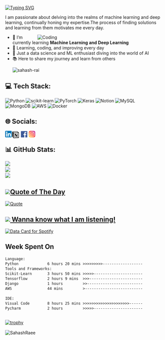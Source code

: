 

<a href="https://git.io/typing-svg"><img src="https://readme-typing-svg.herokuapp.com?font=Ballet&size=32&pause=1000&color=F7F2D1&background=D1FFC900&center=true&vCenter=true&multiline=true&width=435&lines=%F0%9F%8C%9F+Hey%2C++This++is++Sahash++Rai!" alt="Typing SVG" /></a>


I am passionate about delving into the realms of machine learning and deep learning, continually honing my expertise.The process of finding solutions and learning from them motivates me every day.

<img align="right" alt="Coding" width="400" src="https://i.pinimg.com/originals/90/70/32/9070324cdfc07c68d60eed0c39e77573.gif">

- 🌱 I’m currently learning **Machine Learning and Deep Learning**
- 🚀 Learning, coding, and improving every day 
- 🤖 Just a data science and ML enthusiast diving into the world of AI 
- 📚 Here to share my journey and learn from others
  <p align="left"> <img src="https://komarev.com/ghpvc/?username=sahash-rai&label=Profile%20views&color=0e75b6&style=flat" alt="sahash-rai" /> </p>

## 💻 Tech Stack:
![Python](https://img.shields.io/badge/python-3670A0?style=for-the-badge&logo=python&logoColor=ffdd54) ![scikit-learn](https://img.shields.io/badge/scikit--learn-%23F7931E.svg?style=for-the-badge&logo=scikit-learn&logoColor=white) ![PyTorch](https://img.shields.io/badge/PyTorch-%23EE4C2C.svg?style=for-the-badge&logo=PyTorch&logoColor=white) ![Keras](https://img.shields.io/badge/Keras-%23D00000.svg?style=for-the-badge&logo=Keras&logoColor=white) ![Notion](https://img.shields.io/badge/Notion-%23000000.svg?style=for-the-badge&logo=notion&logoColor=white) ![MySQL](https://img.shields.io/badge/mysql-4479A1.svg?style=for-the-badge&logo=mysql&logoColor=white) ![MongoDB](https://img.shields.io/badge/MongoDB-%234ea94b.svg?style=for-the-badge&logo=mongodb&logoColor=white) ![AWS](https://img.shields.io/badge/AWS-%23FF9900.svg?style=for-the-badge&logo=amazon-aws&logoColor=white) ![Docker](https://img.shields.io/badge/docker-%230db7ed.svg?style=for-the-badge&logo=docker&logoColor=white)

## 🌐 Socials:
<a href="https://www.linkedin.com/in/sahash-rai-27923431b/"><img align="left" src="https://github.com/SahashRaee/SahashRaee/blob/main/assets/Linkedin.png" alt="Sahash | LinkedIn" width="21px"/></a>
<a href=""><img align="left" src="https://github.com/SahashRaee/SahashRaee/blob/main/assets/Notion.png" alt="Sahash | Notion" width="25px"/></a>

<a href="https://www.facebook.com/profile.php?id=100073757256474"><img align="left" src="https://github.com/SahashRaee/SahashRaee/blob/main/assets/Facebook.png" alt="Sahash |Facebook" width="30px"/></a>
<a href="https://www.instagram.com/sahash_rae_e/"><img align="left" src="https://github.com/SahashRaee/SahashRaee/blob/main/assets/Instagram.png" alt="Sahash | Instagram" width="21px"/></a>
</br>



## 📊 GitHub Stats:
![](https://github-readme-stats.vercel.app/api?username=SahashRaee&count_private=true&rank_icon=github&theme=neon)<a href="https://github.com/SahashRaee"><br/>
![](https://github-readme-streak-stats.herokuapp.com/?user=SahashRaee&theme=neon&hide_border=false)<br/>
![](https://github-readme-stats.vercel.app/api/top-langs/?username=SahashRaee&theme=neon&hide_border=false&include_all_commits=true&count_private=false&layout=compact)

## ![](https://github.com/SahashRaee/SahashRaee/blob/main/assets/double-quotation%20(1).png)Quote of The Day
![Quote](https://github-readme-quotes-bay.vercel.app/quote?theme=dark&animation=grow_out_in)






## ![](https://github.com/SahashRaee/SahashRaee/blob/main/assets/icons8-spotify-48.png) Wanna know what I am listening!
<a href="https://data-card-for-spotify.herokuapp.com/card?user_id=31iohwu2nxkgk4ne6hijwv47qlce">
  <img src="https://data-card-for-spotify.herokuapp.com/api/card?user_id=31iohwu2nxkgk4ne6hijwv47qlce" alt="Data Card for Spotify">
</a>

## Week Spent On
```
Language:
Python             6 hours 20 mins >>>>>>>>>------------------   
Tools and Frameworks:
Scikit-Learn       3 hours 50 mins >>>>>----------------------
Tensorflow         2 hours 9 mins  >>>------------------------
Django             1 hours         >>-------------------------
AWS                44 mins         >--------------------------

IDE:
Visual Code        8 hours 25 mins >>>>>>>>>>>>>>>>>>>>>------
Pycharm            2 hours         >>>>>----------------------


```
[![trophy](https://github-profile-trophy.vercel.app/?username=SahashRaee&theme=onedark)](https://github.com/SahashRaee/github-profile-trophy)

<p><img align="center" src="https://github-readme-streak-stats.herokuapp.com/?user=SahashRaee&theme=dark" alt="SahashRaee" /></p>

